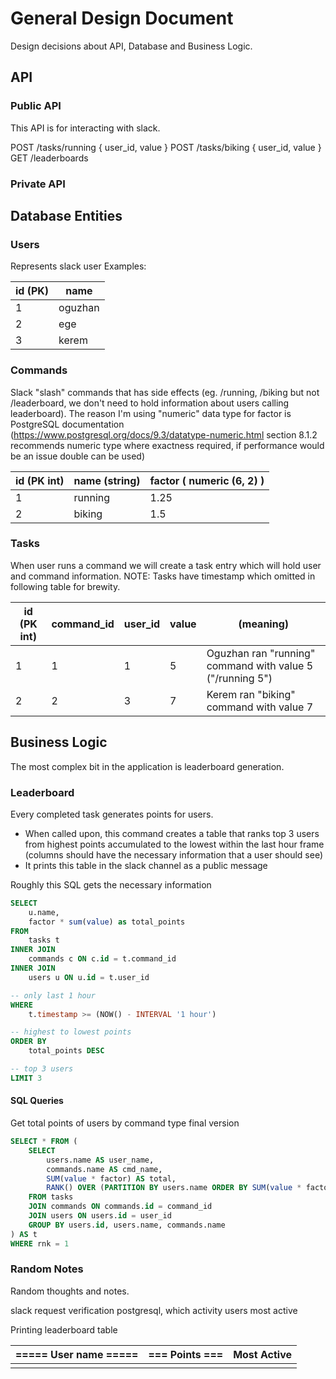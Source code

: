 # General Design Document

Design decisions about API, Database and Business Logic.

## API

### Public API

This API is for interacting with slack.

POST /tasks/running { user_id, value }
POST /tasks/biking { user_id, value }
GET /leaderboards

### Private API

## Database Entities

### Users

Represents slack user
Examples:

| id (PK) | name    |
| ------- | ------- |
| 1       | oguzhan |
| 2       | ege     |
| 3       | kerem   |

### Commands

Slack "slash" commands that has side effects (eg. /running, /biking but not /leaderboard, we don't need to hold information about users calling leaderboard). The reason I'm using "numeric" data type for factor is PostgreSQL documentation (https://www.postgresql.org/docs/9.3/datatype-numeric.html section 8.1.2 recommends numeric type where exactness required, if performance would be an issue double can be used)

| id (PK int) | name (string) | factor ( numeric (6, 2) ) |
| ----------- | ------------- | ------------------------- |
| 1           | running       | 1.25                      |
| 2           | biking        | 1.5                       |

### Tasks

When user runs a command we will create a task entry which will hold user and command information. NOTE: Tasks have timestamp which omitted in following table for brewity.

| id (PK int) | command_id | user_id | value | (meaning)                                                 |
| ----------- | ---------- | ------- | ----- | --------------------------------------------------------- |
| 1           | 1          | 1       | 5     | Oguzhan ran "running" command with value 5 ("/running 5") |
| 2           | 2          | 3       | 7     | Kerem ran "biking" command with value 7                   |

## Business Logic

The most complex bit in the application is leaderboard generation.

### Leaderboard

Every completed task generates points for users.

- When called upon, this command creates a table that ranks top 3 users from
  highest points accumulated to the lowest within the last hour frame (columns
  should have the necessary information that a user should see)
- It prints this table in the slack channel as a public message

Roughly this SQL gets the necessary information

```sql
SELECT
    u.name,
    factor * sum(value) as total_points
FROM
    tasks t
INNER JOIN
    commands c ON c.id = t.command_id
INNER JOIN
    users u ON u.id = t.user_id

-- only last 1 hour
WHERE
    t.timestamp >= (NOW() - INTERVAL '1 hour')

-- highest to lowest points
ORDER BY
    total_points DESC

-- top 3 users
LIMIT 3
```

#### SQL Queries

Get total points of users by command type final version

```sql
SELECT * FROM (
	SELECT
		users.name AS user_name,
		commands.name AS cmd_name,
		SUM(value * factor) AS total,
		RANK() OVER (PARTITION BY users.name ORDER BY SUM(value * factor) DESC) AS rnk
	FROM tasks
	JOIN commands ON commands.id = command_id
	JOIN users ON users.id = user_id
	GROUP BY users.id, users.name, commands.name
) AS t
WHERE rnk = 1
```

### Random Notes

Random thoughts and notes.

slack request verification
postgresql, which activity users most active

Printing leaderboard table

| ===== User name ===== | === Points === | Most Active |
| --------------------- | -------------- | ----------- |
|                       |                |             |
